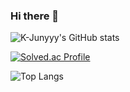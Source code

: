 ### Hi there 👋  

![K-Junyyy's GitHub stats](https://github-readme-stats.vercel.app/api?username=baekminsu&show_icons=true&theme=dark)   

[![Solved.ac Profile](http://mazassumnida.wtf/api/generate_badge?boj=baekminsoo95)](https://solved.ac/baekminsoo95)

![Top Langs](https://github-readme-stats.vercel.app/api/top-langs/?username=baekminsu&layout=compact&theme=)
